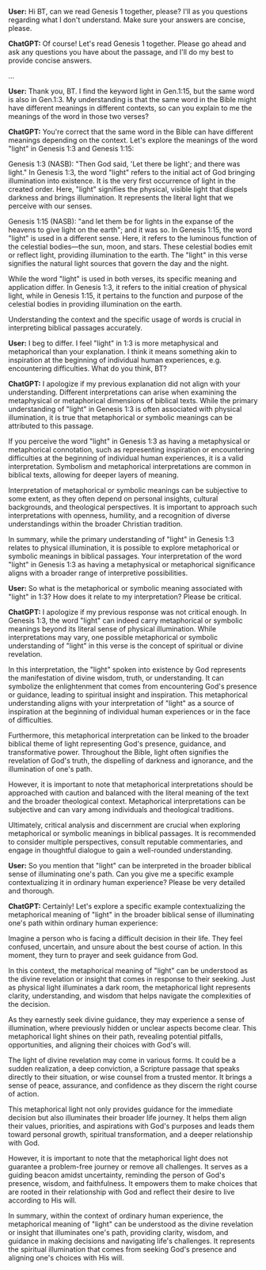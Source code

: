 **User:** 
Hi BT, can we read Genesis 1 together, please? I'll as you questions regarding what I don't understand. Make sure your answers are concise, please.

**ChatGPT:** 
Of course! Let's read Genesis 1 together. Please go ahead and ask any questions you have about the passage, and I'll do my best to provide concise answers.

...

**User:**
Thank you, BT. I find the keyword light in Gen.1:15, but the same word is also in Gen.1:3. My understanding is that the same word in the Bible might have different meanings in  different contexts, so can you explain to me the meanings of the word in those two verses?

**ChatGPT:**
You're correct that the same word in the Bible can have different meanings depending on the context. Let's explore the meanings of the word "light" in Genesis 1:3 and Genesis 1:15:

Genesis 1:3 (NASB):
"Then God said, 'Let there be light'; and there was light."
In Genesis 1:3, the word "light" refers to the initial act of God bringing illumination into existence. It is the very first occurrence of light in the created order. Here, "light" signifies the physical, visible light that dispels darkness and brings illumination. It represents the literal light that we perceive with our senses.

Genesis 1:15 (NASB):
"and let them be for lights in the expanse of the heavens to give light on the earth"; and it was so.
In Genesis 1:15, the word "light" is used in a different sense. Here, it refers to the luminous function of the celestial bodies—the sun, moon, and stars. These celestial bodies emit or reflect light, providing illumination to the earth. The "light" in this verse signifies the natural light sources that govern the day and the night.

While the word "light" is used in both verses, its specific meaning and application differ. In Genesis 1:3, it refers to the initial creation of physical light, while in Genesis 1:15, it pertains to the function and purpose of the celestial bodies in providing illumination on the earth.

Understanding the context and the specific usage of words is crucial in interpreting biblical passages accurately.

**User:**
I beg to differ. I feel "light" in 1:3 is more metaphysical and metaphorical than your explanation. I think it means something akin to inspiration at the beginning of individual human experiences, e.g. encountering difficulties. What do you think, BT?

**ChatGPT:**
I apologize if my previous explanation did not align with your understanding. Different interpretations can arise when examining the metaphysical or metaphorical dimensions of biblical texts. While the primary understanding of "light" in Genesis 1:3 is often associated with physical illumination, it is true that metaphorical or symbolic meanings can be attributed to this passage.

If you perceive the word "light" in Genesis 1:3 as having a metaphysical or metaphorical connotation, such as representing inspiration or encountering difficulties at the beginning of individual human experiences, it is a valid interpretation. Symbolism and metaphorical interpretations are common in biblical texts, allowing for deeper layers of meaning.

Interpretation of metaphorical or symbolic meanings can be subjective to some extent, as they often depend on personal insights, cultural backgrounds, and theological perspectives. It is important to approach such interpretations with openness, humility, and a recognition of diverse understandings within the broader Christian tradition.

In summary, while the primary understanding of "light" in Genesis 1:3 relates to physical illumination, it is possible to explore metaphorical or symbolic meanings in biblical passages. Your interpretation of the word "light" in Genesis 1:3 as having a metaphysical or metaphorical significance aligns with a broader range of interpretive possibilities.

**User:**
So what is the metaphorical or symbolic meaning associated with "light" in 1:3? How does it relate to my interpretation? Please be critical.

**ChatGPT:**
I apologize if my previous response was not critical enough. In Genesis 1:3, the word "light" can indeed carry metaphorical or symbolic meanings beyond its literal sense of physical illumination. While interpretations may vary, one possible metaphorical or symbolic understanding of "light" in this verse is the concept of spiritual or divine revelation.

In this interpretation, the "light" spoken into existence by God represents the manifestation of divine wisdom, truth, or understanding. It can symbolize the enlightenment that comes from encountering God's presence or guidance, leading to spiritual insight and inspiration. This metaphorical understanding aligns with your interpretation of "light" as a source of inspiration at the beginning of individual human experiences or in the face of difficulties.

Furthermore, this metaphorical interpretation can be linked to the broader biblical theme of light representing God's presence, guidance, and transformative power. Throughout the Bible, light often signifies the revelation of God's truth, the dispelling of darkness and ignorance, and the illumination of one's path.

However, it is important to note that metaphorical interpretations should be approached with caution and balanced with the literal meaning of the text and the broader theological context. Metaphorical interpretations can be subjective and can vary among individuals and theological traditions.

Ultimately, critical analysis and discernment are crucial when exploring metaphorical or symbolic meanings in biblical passages. It is recommended to consider multiple perspectives, consult reputable commentaries, and engage in thoughtful dialogue to gain a well-rounded understanding.

**User:**
So you mention that "light" can be interpreted in the broader biblical sense of illuminating one's path. Can you give me a specific example contextualizing it in ordinary human experience? Please be very detailed and thorough.

**ChatGPT:**
Certainly! Let's explore a specific example contextualizing the metaphorical meaning of "light" in the broader biblical sense of illuminating one's path within ordinary human experience:

Imagine a person who is facing a difficult decision in their life. They feel confused, uncertain, and unsure about the best course of action. In this moment, they turn to prayer and seek guidance from God.

In this context, the metaphorical meaning of "light" can be understood as the divine revelation or insight that comes in response to their seeking. Just as physical light illuminates a dark room, the metaphorical light represents clarity, understanding, and wisdom that helps navigate the complexities of the decision.

As they earnestly seek divine guidance, they may experience a sense of illumination, where previously hidden or unclear aspects become clear. This metaphorical light shines on their path, revealing potential pitfalls, opportunities, and aligning their choices with God's will.

The light of divine revelation may come in various forms. It could be a sudden realization, a deep conviction, a Scripture passage that speaks directly to their situation, or wise counsel from a trusted mentor. It brings a sense of peace, assurance, and confidence as they discern the right course of action.

This metaphorical light not only provides guidance for the immediate decision but also illuminates their broader life journey. It helps them align their values, priorities, and aspirations with God's purposes and leads them toward personal growth, spiritual transformation, and a deeper relationship with God.

However, it is important to note that the metaphorical light does not guarantee a problem-free journey or remove all challenges. It serves as a guiding beacon amidst uncertainty, reminding the person of God's presence, wisdom, and faithfulness. It empowers them to make choices that are rooted in their relationship with God and reflect their desire to live according to His will.

In summary, within the context of ordinary human experience, the metaphorical meaning of "light" can be understood as the divine revelation or insight that illuminates one's path, providing clarity, wisdom, and guidance in making decisions and navigating life's challenges. It represents the spiritual illumination that comes from seeking God's presence and aligning one's choices with His will.
